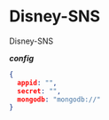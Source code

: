 # Disney-SNS

Disney-SNS

**_config_**

```json
{
  appid: "",
  secret: "",
  mongodb: "mongodb://"
}
```
